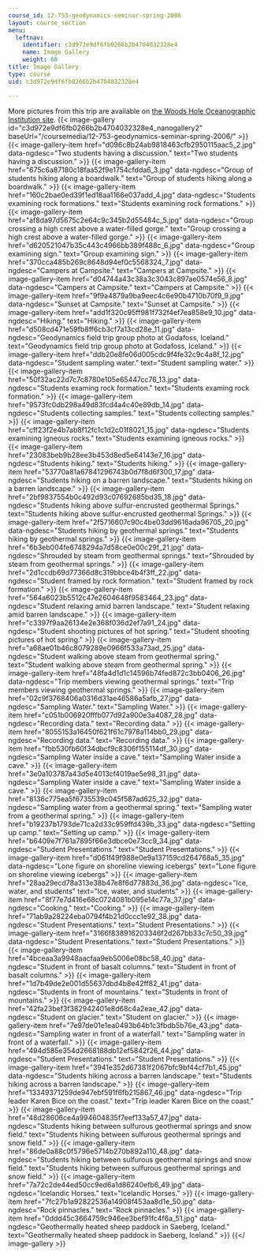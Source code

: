 ```yaml
---
course_id: 12-753-geodynamics-seminar-spring-2006
layout: course_section
menu:
  leftnav:
    identifier: c3d972e9df6fb0266b2b4704032328e4
    name: Image Gallery
    weight: 60
title: Image Gallery
type: course
uid: c3d972e9df6fb0266b2b4704032328e4

---
```


More pictures from this trip are available on [the Woods Hole Oceanographic Institution site](https://www.whoi.edu/).
{{< image-gallery id="c3d972e9df6fb0266b2b4704032328e4_nanogallery2" baseUrl="/coursemedia/12-753-geodynamics-seminar-spring-2006/" >}}
{{< image-gallery-item href="d096c8b24ab9818463cfb2950115aac5_2.jpg" data-ngdesc="Two students having a discussion." text="Two students having a discussion." >}}
{{< image-gallery-item href="675c6a87180c18faa52f9e1754cfdda6_3.jpg" data-ngdesc="Group of students hiking along a boardwalk." text="Group of students hiking along a boardwalk." >}}
{{< image-gallery-item href="160c2bae0ed39f1ed18aa1166e037add_4.jpg" data-ngdesc="Students examining rock formations." text="Students examining rock formations." >}}
{{< image-gallery-item href="af8da97d5675c2e64c9c345b2d55484c_5.jpg" data-ngdesc="Group crossing a high crest above a water-filled gorge." text="Group crossing a high crest above a water-filled gorge." >}}
{{< image-gallery-item href="d620521047b35c443c4966bb389f488c_6.jpg" data-ngdesc="Group examining sign." text="Group examining sign." >}}
{{< image-gallery-item href="370cca485b269c8648d94ef0c5568324_7.jpg" data-ngdesc="Campers at Campsite." text="Campers at Campsite." >}}
{{< image-gallery-item href="d04744a43c38a3c3043c897ae0574e56_8.jpg" data-ngdesc="Campers at Campsite." text="Campers at Campsite." >}}
{{< image-gallery-item href="9f9a4879a9ba9eec4c6e90b4710b70f9_9.jpg" data-ngdesc="Sunset at Campsite." text="Sunset at Campsite." >}}
{{< image-gallery-item href="add1f320c95ff981f732f4ef7ea858e9_10.jpg" data-ngdesc="Hiking." text="Hiking." >}}
{{< image-gallery-item href="d508cd471e59fb8ff6cb3cf7a13cd28e_11.jpg" data-ngdesc="Geodynamics field trip group photo at Godafoss, Iceland." text="Geodynamics field trip group photo at Godafoss, Iceland." >}}
{{< image-gallery-item href="ddb20e8fe06d005cdc9f4fe32c9c4a8f_12.jpg" data-ngdesc="Student sampling water." text="Student sampling water." >}}
{{< image-gallery-item href="50f32ac22d7c7c8780e105e65447cc76_13.jpg" data-ngdesc="Students examing rock formation." text="Students examing rock formation." >}}
{{< image-gallery-item href="9573fc0db298a49d83fcd4a4c40e89db_14.jpg" data-ngdesc="Students collecting samples." text="Students collecting samples." >}}
{{< image-gallery-item href="cff23f2e4b7ab8f12fc1c1d2c01f8021_15.jpg" data-ngdesc="Students examining igneous rocks." text="Students examining igneous rocks." >}}
{{< image-gallery-item href="23083beb9b28ee3b453d8ed5e64143e7_16.jpg" data-ngdesc="Students hiking." text="Students hiking." >}}
{{< image-gallery-item href="53770a81a67841296743b0d7f8d6f300_17.jpg" data-ngdesc="Students hiking on a barren landscape." text="Students hiking on a barren landscape." >}}
{{< image-gallery-item href="2bf9837554b0c492d93c07692685bd35_18.jpg" data-ngdesc="Students hiking above sulfur-encrusted geothermal Springs." text="Students hiking above sulfur-encrusted geothermal Springs." >}}
{{< image-gallery-item href="2f5716607c90c4be03dd9616ada96705_20.jpg" data-ngdesc="Students hiking by geothermal springs." text="Students hiking by geothermal springs." >}}
{{< image-gallery-item href="6b3eb004fe6748294a7d58ce0e00c29f_21.jpg" data-ngdesc="Shrouded by steam from geothermal springs." text="Shrouded by steam from geothermal springs." >}}
{{< image-gallery-item href="2d1ccdb69d77366d8c319bbce4b4f3ff_22.jpg" data-ngdesc="Student framed by rock formation." text="Student framed by rock formation." >}}
{{< image-gallery-item href="564a6023b5512c47e2604648f9583464_23.jpg" data-ngdesc="Student relaxing amid barren landscape." text="Student relaxing amid barren landscape." >}}
{{< image-gallery-item href="c3397f9aa26134e2e368f036d2ef7a91_24.jpg" data-ngdesc="Student shooting pictures of hot spring." text="Student shooting pictures of hot spring." >}}
{{< image-gallery-item href="a68ae01b46c8079289e0966f533a73ad_25.jpg" data-ngdesc="Student walking above steam from geothermal spring." text="Student walking above steam from geothermal spring." >}}
{{< image-gallery-item href="48fa4d1d1c14596b74fed872c3bb0406_26.jpg" data-ngdesc="Trip members viewing geothermal springs." text="Trip members viewing geothermal springs." >}}
{{< image-gallery-item href="02c9f3768406a0316d31ae46586a5afb_27.jpg" data-ngdesc="Sampling Water." text="Sampling Water." >}}
{{< image-gallery-item href="c051b006920fffb077d92a900e3a4087_28.jpg" data-ngdesc="Recording data." text="Recording data." >}}
{{< image-gallery-item href="8055153a16450f621f61c7978a114bb0_29.jpg" data-ngdesc="Recording data." text="Recording data." >}}
{{< image-gallery-item href="fbb530fb60f34dbcf9c8306f155114df_30.jpg" data-ngdesc="Sampling Water inside a cave." text="Sampling Water inside a cave." >}}
{{< image-gallery-item href="3e0a103787a43d5e4013cf4019ae5e98_31.jpg" data-ngdesc="Sampling Water inside a cave." text="Sampling Water inside a cave." >}}
{{< image-gallery-item href="8136c775ea5f6735539c045f587ad625_32.jpg" data-ngdesc="Sampling water from a geothermal spring." text="Sampling water from a geothermal spring." >}}
{{< image-gallery-item href="b19237b1793de71ca2d33c959ffd439b_33.jpg" data-ngdesc="Setting up camp." text="Setting up camp." >}}
{{< image-gallery-item href="b6409e7f761a7895f66e3dbce0e73cc9_34.jpg" data-ngdesc="Student Presentations." text="Student Presentations." >}}
{{< image-gallery-item href="d061f49f988e0e9a137159cd264768a5_35.jpg" data-ngdesc="Lone figure on shoreline viewing icebergs" text="Lone figure on shoreline viewing icebergs" >}}
{{< image-gallery-item href="28aa29ecd78a313e38b47e8f6d77883d_36.jpg" data-ngdesc="Ice, water, and students" text="Ice, water, and students" >}}
{{< image-gallery-item href="8f77e7d416e68c0724081b095e14c77a_37.jpg" data-ngdesc="Cooking." text="Cooking." >}}
{{< image-gallery-item href="71ab9a28224eba0794f4b21d0ccc1e92_38.jpg" data-ngdesc="Student Presentations." text="Student Presentations." >}}
{{< image-gallery-item href="3166f838916203346f2d267bb33c7c50_39.jpg" data-ngdesc="Student Presentations." text="Student Presentations." >}}
{{< image-gallery-item href="4bceaa3a9948aacfaa9eb5006e08bc58_40.jpg" data-ngdesc="Student in front of basalt columns." text="Student in front of basalt columns." >}}
{{< image-gallery-item href="1d7b49de2e001d55637dbd4b8e42ff82_41.jpg" data-ngdesc="Students in front of mountains." text="Students in front of mountains." >}}
{{< image-gallery-item href="42fa23bef3f382942401e8d68c4a2eae_42.jpg" data-ngdesc="Student on glacier." text="Student on glacier." >}}
{{< image-gallery-item href="7e97de01e1ea0493b64b1c3fbdb5b76e_43.jpg" data-ngdesc="Sampling water in front of a waterfall." text="Sampling water in front of a waterfall." >}}
{{< image-gallery-item href="494d585e354d2668188db12ef5842f26_44.jpg" data-ngdesc="Student Presentations." text="Student Presentations." >}}
{{< image-gallery-item href="3941e352d67381f2067bfc9bf44cf7b1_45.jpg" data-ngdesc="Students hiking across a barren landscape." text="Students hiking across a barren landscape." >}}
{{< image-gallery-item href="13349371259de947ebf591f6fb215867_46.jpg" data-ngdesc="Trip leader Karen Bice on the coast." text="Trip leader Karen Bice on the coast." >}}
{{< image-gallery-item href="48d28606ce4a994604835f7eef133a57_47.jpg" data-ngdesc="Students hiking between sulfurous geothermal springs and snow field." text="Students hiking between sulfurous geothermal springs and snow field." >}}
{{< image-gallery-item href="86de0a88c0f5796e5714b270b892a110_48.jpg" data-ngdesc="Students hiking between sulfurous geothermal springs and snow field." text="Students hiking between sulfurous geothermal springs and snow field." >}}
{{< image-gallery-item href="7a72c2de44ed50cc9ed6a1d86240efb6_49.jpg" data-ngdesc="Icelandic Horses." text="Icelandic Horses." >}}
{{< image-gallery-item href="7fc27b1a92822536a14908f453aa8d1e_50.jpg" data-ngdesc="Rock pinnacles." text="Rock pinnacles." >}}
{{< image-gallery-item href="0ddd45c3664759c946ee3bef91fc4f6a_51.jpg" data-ngdesc="Geothermally heated sheep paddock in Saeberg, Iceland." text="Geothermally heated sheep paddock in Saeberg, Iceland." >}}
{{</ image-gallery >}}